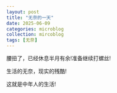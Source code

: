 ```yaml
---
layout: post
title: "无奈的一天"
date: 2025-06-09
categories: microblog
collection: mircoblog
tags: [无奈]
---
```


腰扭了，已经休息半月有余!准备继续打螺丝!

生活的无奈，现实的残酷!

这就是中年人的生活!

